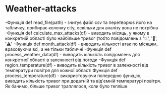 # Weather-attacks
 -Функція def read_file(path) - зчитує файл csv та перетворює його на табличку, прибирає колонку city, оскільки для аналізу вона не потрібна
 -Функція def calculate_max_attacks(df) - виводить місяць, у якому в конкретній області було найбільше тривог (тобто повідомлень з '💥', '📍', '⚠️'
 -Функція def month_attack(df) - виводить кількості атак по місяцям, враховуючи всі, а не тільки табличні
 -Функція def process_weather_data(df) - виводить кількість повідомлень для конкретної області в залежності від погоди
 -Функція def region_temperature(df) - виводить кількість тривог в залежності від температури повітря для кожної області
 Функція def process_temperature(df) - використовуючи попередню функцію, виводить кількість тривог при додатній та від'ємній температурі повітря. Як бачимо, більше тривог траплялося, коли було тепліше
